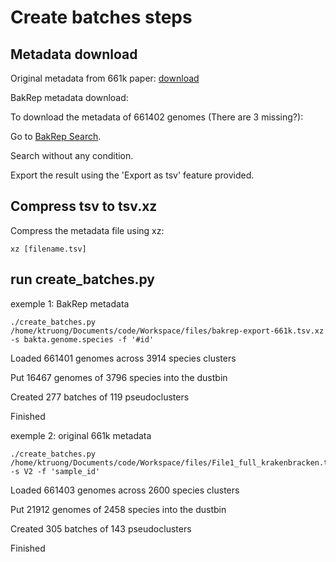 # Create batches steps

## Metadata download

Original metadata from 661k paper: [download](https://figshare.com/ndownloader/files/30449916)

BakRep metadata download:

To download the metadata of 661402 genomes (There are 3 missing?):

Go to [BakRep Search](https://bakrep.computational.bio/search).

Search without any condition.

Export the result using the 'Export as tsv' feature provided.

## Compress tsv to tsv.xz

Compress the metadata file using xz:

```shell
xz [filename.tsv]
```

## run create_batches.py

exemple 1: BakRep metadata

```shell
./create_batches.py /home/ktruong/Documents/code/Workspace/files/bakrep-export-661k.tsv.xz -s bakta.genome.species -f '#id'
```

Loaded 661401 genomes across 3914 species clusters

Put 16467 genomes of 3796 species into the dustbin

Created 277 batches of 119 pseudoclusters

Finished



exemple 2: original 661k metadata

```shell
./create_batches.py /home/ktruong/Documents/code/Workspace/files/File1_full_krakenbracken.tsv.xz -s V2 -f 'sample_id'
```

Loaded 661403 genomes across 2600 species clusters

Put 21912 genomes of 2458 species into the dustbin

Created 305 batches of 143 pseudoclusters

Finished

